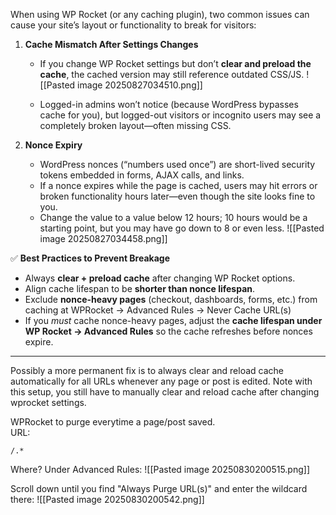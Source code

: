 
When using WP Rocket (or any caching plugin), two common issues can cause your site’s layout or functionality to break for visitors:

1. **Cache Mismatch After Settings Changes**
    
    - If you change WP Rocket settings but don’t **clear and preload the cache**, the cached version may still reference outdated CSS/JS.
      ![[Pasted image 20250827034510.png]]
    
    - Logged-in admins won’t notice (because WordPress bypasses cache for you), but logged-out visitors or incognito users may see a completely broken layout—often missing CSS.
    
2. **Nonce Expiry**
    
    - WordPress nonces (“numbers used once”) are short-lived security tokens embedded in forms, AJAX calls, and links.
    - If a nonce expires while the page is cached, users may hit errors or broken functionality hours later—even though the site looks fine to you.
    - Change the value to a value below 12 hours; 10 hours would be a starting point, but you may have go down to 8 or even less.
      ![[Pasted image 20250827034458.png]]
    

✅ **Best Practices to Prevent Breakage**

- Always **clear + preload cache** after changing WP Rocket options.
- Align cache lifespan to be **shorter than nonce lifespan**.
- Exclude **nonce-heavy pages** (checkout, dashboards, forms, etc.) from caching at WPRocket -> Advanced Rules ->  Never Cache URL(s)
- If you _must_ cache nonce-heavy pages, adjust the **cache lifespan under WP Rocket → Advanced Rules** so the cache refreshes before nonces expire.

---

Possibly a more permanent fix is to always clear and reload cache automatically for all URLs whenever any page or post is edited. Note with this setup, you still have to manually clear and reload cache after changing wprocket settings.

WPRocket to purge everytime a page/post saved.  
URL:  
```
/.*
```

Where?
Under Advanced Rules:
![[Pasted image 20250830200515.png]]

Scroll down until you find "Always Purge URL(s)" and enter the wildcard there:
![[Pasted image 20250830200542.png]]